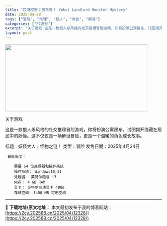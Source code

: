 ```yaml
---
title: "哎呀哎呀？房东呀！ Yokai Landlord Monster Mystery"
date: 2025-04-28
tags: ["冒险", "推理", "狼人", "角色", "解谜"]
categories: ["PC游戏"]
excerpt: "关于游戏 这是一款狼人杀风格的社交推理冒险游戏，你将扮演公寓房东，试图揭开隐藏在居民中的妖怪。这不仅仅是一场解谜冒险，更是一个温暖的角色成长故事。 标题：妖怪大人：怪物之谜！ 类型：冒险 发售日期：2025年4月24日 最低限度： 需要 64 位处理器和操作系统 操作系统： Windows10,11&hellip;"
layout: post
---
```


<img class="aligncenter size-full wp-image-12335" src="https://2cy.202588.cn/wp-content/uploads/2025/04/2025042804201834.webp" alt="" width="460" height="215" />

关于游戏

这是一款狼人杀风格的社交推理冒险游戏，你将扮演公寓房东，试图揭开隐藏在居民中的妖怪。这不仅仅是一场解谜冒险，更是一个温暖的角色成长故事。

标题：妖怪大人：怪物之谜！
类型：冒险
发售日期：2025年4月24日 

     最低限度：

        需要 64 位处理器和操作系统
        操作系统： Windows10,11
        处理器： 英特尔酷睿 i3
        内存： 4 GB RAM
        显卡： 英特尔高清显卡 4000
        存储空间: 1400 MB 可用空间


---
📖 **下载地址/原文地址：** 本文最初发布于我的博客网站：[https://2cy.202588.cn/2025/04/12328/](https://2cy.202588.cn/2025/04/12328/)
